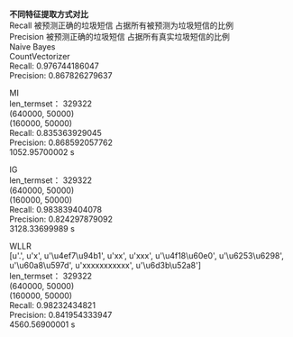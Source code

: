 **不同特征提取方式对比**  
Recall    被预测正确的垃圾短信 占据所有被预测为垃圾短信的比例  
Precision 被预测正确的垃圾短信 占据所有真实垃圾短信的比例   
Naive Bayes  
CountVectorizer  
Recall: 0.976744186047  
Precision: 0.867826279637  
  
MI  
len_termset： 329322  
(640000, 50000)  
(160000, 50000)  
Recall: 0.835363929045  
Precision: 0.868592057762  
1052.95700002 s 
 
IG  
len_termset： 329322  
(640000, 50000)  
(160000, 50000)  
Recall: 0.983839404078  
Precision: 0.824297879092  
3128.33699989 s  

WLLR  
[u'.', u'x', u'\u4ef7\u94b1', u'xx', u'xxx', u'\u4f18\u60e0', u'\u6253\u6298', u'\u60a8\u597d', u'xxxxxxxxxxx', u'\u6d3b\u52a8']  
len_termset： 329322  
(640000, 50000)  
(160000, 50000)  
Recall: 0.98232434821  
Precision: 0.841954333947  
4560.56900001 s  
 

